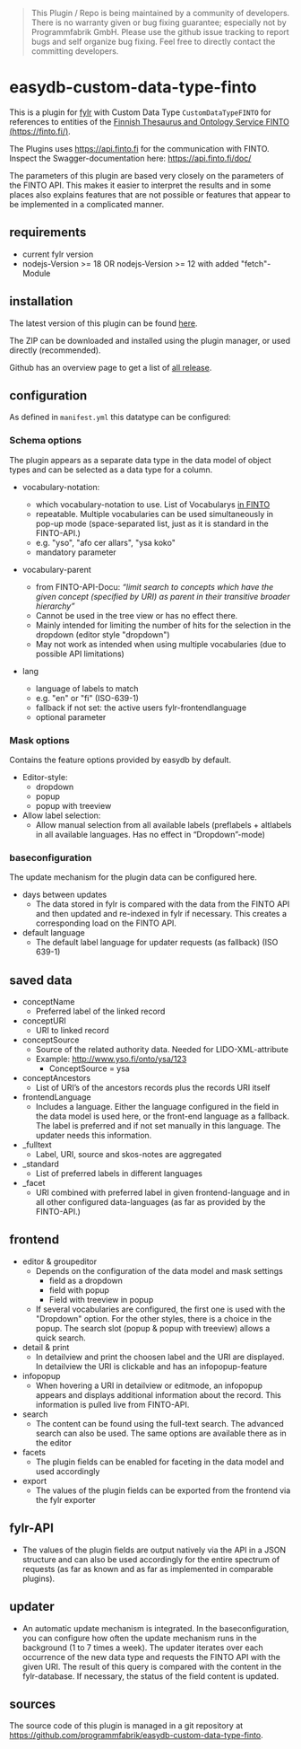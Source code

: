 > This Plugin / Repo is being maintained by a community of developers.
There is no warranty given or bug fixing guarantee; especially not by
Programmfabrik GmbH. Please use the github issue tracking to report bugs
and self organize bug fixing. Feel free to directly contact the committing
developers.

# easydb-custom-data-type-finto

This is a plugin for [fylr](https://documentation.fylr.cloud/docs) with Custom Data Type `CustomDataTypeFINTO` for references to entities of the [Finnish Thesaurus and Ontology Service FINTO (https://finto.fi/)](https://finto.fi/).

The Plugins uses <https://api.finto.fi> for the communication with FINTO. Inspect the Swagger-documentation here: <https://api.finto.fi/doc/>

The parameters of this plugin are based very closely on the parameters of the FINTO API. This makes it easier to interpret the results and in some places also explains features that are not possible or features that appear to be implemented in a complicated manner.

## requirements
- current fylr version
- nodejs-Version >= 18 OR nodejs-Version >= 12 with added "fetch"-Module

## installation

The latest version of this plugin can be found [here](https://github.com/programmfabrik/fylr-custom-data-type-finto/releases/latest/download/customDataTypeFinto.zip).

The ZIP can be downloaded and installed using the plugin manager, or used directly (recommended).

Github has an overview page to get a list of [all release](https://github.com/programmfabrik/fylr-custom-data-type-finto/releases/).

## configuration

As defined in `manifest.yml` this datatype can be configured:

### Schema options
The plugin appears as a separate data type in the data model of object types and can be selected as a data type for a column.

* vocabulary-notation:
  * which vocabulary-notation to use. List of Vocabularys [in FINTO](https://api.finto.fi/rest/v1/vocabularies?lang=en)
  * repeatable. Multiple vocabularies can be used simultaneously in pop-up mode (space-separated list, just as it is standard in the FINTO-API.)
  * e.g. "yso", "afo cer allars", "ysa koko"
  * mandatory parameter

* vocabulary-parent
  * from FINTO-API-Docu: *“limit search to concepts which have the given concept (specified by URI) as parent in their transitive broader hierarchy”*
  * Cannot be used in the tree view or has no effect there.
  * Mainly intended for limiting the number of hits for the selection in the dropdown (editor style "dropdown")
  * May not work as intended when using multiple vocabularies (due to possible API limitations)

* lang
  * language of labels to match
  * e.g. "en" or "fi" (ISO-639-1)
  * fallback if not set: the active users fylr-frontendlanguage
  * optional parameter


### Mask options
Contains the feature options provided by easydb by default.

* Editor-style:
  * dropdown
  * popup
  * popup with treeview
* Allow label selection:
  * Allow manual selection from all available labels (preflabels + altlabels in all available languages. Has no effect in “Dropdown”-mode)


### baseconfiguration
The update mechanism for the plugin data can be configured here.

* days between updates
  * The data stored in fylr is compared with the data from the FINTO API and then updated and re-indexed in fylr if necessary. This creates a corresponding load on the FINTO API.
* default language
  * The default label language for updater requests (as fallback) (ISO 639-1)


## saved data
* conceptName
    * Preferred label of the linked record
* conceptURI
    * URI to linked record
* conceptSource
    * Source of the related authority data. Needed for LIDO-XML-attribute
    * Example: http://www.yso.fi/onto/ysa/123
       * ConceptSource = ysa
* conceptAncestors
    * List of URI’s of the ancestors records plus the records URI itself
* frontendLanguage
  * Includes a language. Either the language configured in the field in the data model is used here, or the front-end language as a fallback. The label is preferred and if not set manually in this language. The updater needs this information.
* _fulltext
    * Label, URI, source and skos-notes are aggregated
* _standard
    * List of preferred labels in different languages
* _facet
    * URI combined with preferred label in given frontend-language and in all other configured data-languages (as far as provided by the FINTO-API.)


## frontend
* editor & groupeditor
  * Depends on the configuration of the data model and mask settings
    * field as a dropdown
    * field with popup
    * Field with treeview in popup
  * If several vocabularies are configured, the first one is used with the "Dropdown" option. For the other styles, there is a choice in the popup. The search slot (popup & popup with treeview) allows a quick search.
* detail & print
  * In detailview and print the choosen label and the URI are displayed. In detailview the URI is clickable and has an infopopup-feature
* infopopup
  * When hovering a URI in detailview or editmode, an infopopup appears and displays additional information about the record. This information is pulled live from FINTO-API.
* search
  * The content can be found using the full-text search. The advanced search can also be used. The same options are available there as in the editor
* facets
  * The plugin fields can be enabled for faceting in the data model and used accordingly
* export
  * The values of the plugin fields can be exported from the frontend via the fylr exporter


## fylr-API
* The values of the plugin fields are output natively via the API in a JSON structure and can also be used accordingly for the entire spectrum of requests (as far as known and as far as implemented in comparable plugins).



## updater
* An automatic update mechanism is integrated. In the baseconfiguration, you can configure how often the update mechanism runs in the background (1 to 7 times a week). The updater iterates over each occurrence of the new data type and requests the FINTO API with the given URI. The result of this query is compared with the content in the fylr-database. If necessary, the status of the field content is updated.




## sources

The source code of this plugin is managed in a git repository at <https://github.com/programmfabrik/easydb-custom-data-type-finto>.
